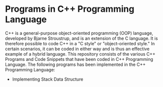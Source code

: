 # Programs in C++ Programming Language 

C++ is a general-purpose object-oriented programming (OOP) language, developed by Bjarne Stroustrup, and is an extension of the C language.
It is therefore possible to code C++ in a "C style" or "object-oriented style." In certain scenarios, it can be coded in either way and 
is thus an effective example of a hybrid language. This repository consists of the various C++ Programs and Code Snippets that have been 
coded in C++ Programming Language. The following programs has been implemented in the C++ Programming Language: 

- Implementing Stack Data Structure 
